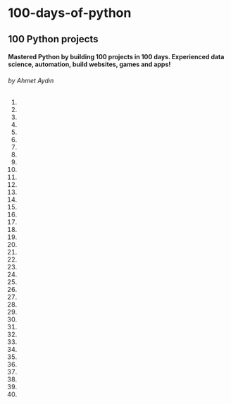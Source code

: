 # 100-days-of-python
## 100 Python projects
#### Mastered Python by building 100 projects in 100 days. Experienced data science, automation, build websites, games and apps!
###### by Ahmet Aydın

<ol>
 <li>
 <li>
 <li>
 <li>
 <li>
 <li>
 <li>
 <li>
 <li>
 <li>
 <li>
 <li>
 <li>
 <li>
 <li>
 <li>
 <li>
 <li>
 <li>
 <li>
 <li>
 <li>
 <li>
 <li>
 <li>
 <li>
 <li>
 <li>
 <li>
 <li>
 <li>
 <li>
 <li>
 <li>
 <li>
 <li>
 <li>
 <li>
 <li>
 <li>
</ol>
